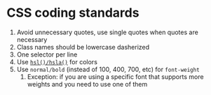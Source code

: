 # CSS coding standards

1. Avoid unnecessary quotes, use single quotes when quotes are necessary
1. Class names should be lowercase dasherized
1. One selector per line
1. Use [`hsl()/hsla()`](http://devdocs.io/css/color_value#hsla()) for colors
1. Use `normal/bold` (instead of 100, 400, 700, etc) for `font-weight`
	1. Exception: if you are using a specific font that supports more weights and you need to use one of them
